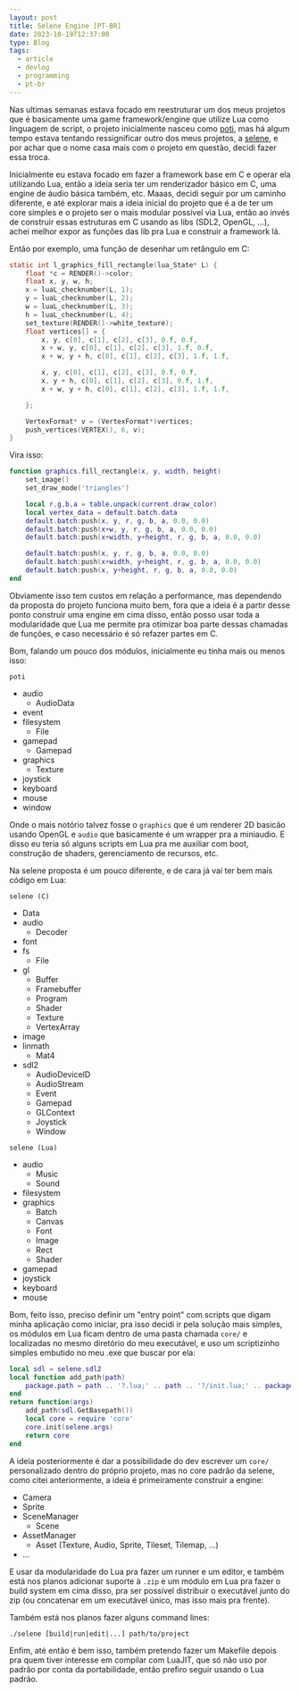 ```yaml
---
layout: post
title: Selene Engine [PT-BR]
date: 2023-10-19T12:37:00
type: Blog
tags:
  - article
  - devlog
  - programming
  - pt-br
---
```


Nas ultimas semanas estava focado em reestruturar um dos meus projetos que é basicamente uma game framework/engine que utilize Lua como linguagem de script, o projeto inicialmente nasceu como [poti](https://github.com/canoi12/poti), mas há algum tempo estava tentando ressignificar outro dos meus projetos, a [selene](https://github.com/canoi12/selene), e por achar que o nome casa mais com o projeto em questão, decidi fazer essa troca.

Inicialmente eu estava focado em fazer a framework base em C e operar ela utilizando Lua, então a ideia seria ter um renderizador básico em C, uma engine de áudio básica também, etc. Maaas, decidi seguir por um caminho diferente, e até explorar mais a ideia inicial do projeto que é a de ter um core simples e o projeto ser o mais modular possível via Lua, então ao invés de construir essas estruturas em C usando as libs (SDL2, OpenGL, ...), achei melhor expor as funções das lib pra Lua e construir a framework lá.

Então por exemplo, uma função de desenhar um retângulo em C:
```c
static int l_graphics_fill_rectangle(lua_State* L) {
	float *c = RENDER()->color;
	float x, y, w, h;
	x = luaL_checknumber(L, 1);
	y = luaL_checknumber(L, 2);
	w = luaL_checknumber(L, 3);
	h = luaL_checknumber(L, 4);
	set_texture(RENDER()->white_texture);
	float vertices[] = {
		x, y, c[0], c[1], c[2], c[3], 0.f, 0.f,
		x + w, y, c[0], c[1], c[2], c[3], 1.f, 0.f,
		x + w, y + h, c[0], c[1], c[2], c[3], 1.f, 1.f,

		x, y, c[0], c[1], c[2], c[3], 0.f, 0.f,
		x, y + h, c[0], c[1], c[2], c[3], 0.f, 1.f,
		x + w, y + h, c[0], c[1], c[2], c[3], 1.f, 1.f,

    };

	VertexFormat* v = (VertexFormat*)vertices;
	push_vertices(VERTEX(), 6, v);
}
```

Vira isso:
```lua
function graphics.fill_rectangle(x, y, width, height)
	set_image()
	set_draw_mode('triangles')

	local r,g,b,a = table.unpack(current.draw_color)
	local vertex_data = default.batch.data
	default.batch:push(x, y, r, g, b, a, 0.0, 0.0)
	default.batch:push(x+w, y, r, g, b, a, 0.0, 0.0)
	default.batch:push(x+width, y+height, r, g, b, a, 0.0, 0.0)

	default.batch:push(x, y, r, g, b, a, 0.0, 0.0)
	default.batch:push(x+width, y+height, r, g, b, a, 0.0, 0.0)
	default.batch:push(x, y+height, r, g, b, a, 0.0, 0.0)
end
```

Obviamente isso tem custos em relação a performance, mas dependendo da proposta do projeto funciona muito bem, fora que a ideia é a partir desse ponto construir uma engine em cima disso, então posso usar toda a modularidade que Lua me permite pra otimizar boa parte dessas chamadas de funções, e caso necessário é só refazer partes em C.

Bom, falando um pouco dos módulos, inicialmente eu tinha mais ou menos isso:

`poti`
- audio
	- AudioData
- event
- filesystem
	- File
- gamepad
	- Gamepad
- graphics
	- Texture
- joystick
- keyboard
- mouse
- window

Onde o mais notório talvez fosse o `graphics` que é um renderer 2D basicão usando OpenGL e `audio` que basicamente é um wrapper pra a miniaudio. E disso eu teria só alguns scripts em Lua pra me auxiliar com boot, construção de shaders, gerenciamento de recursos, etc.

Na selene proposta é um pouco diferente, e de cara já vai ter bem mais código em Lua:

`selene (C)`
- Data
- audio
	- Decoder
- font
- fs
	- File
- gl
	- Buffer
	- Framebuffer
	- Program
	- Shader
	- Texture
	- VertexArray
- image
- linmath
	- Mat4
- sdl2
	- AudioDeviceID
	- AudioStream
	- Event
	- Gamepad
	- GLContext
	- Joystick
	- Window

`selene (Lua)`
- audio
	- Music
	- Sound
- filesystem
- graphics
	- Batch
	- Canvas
	- Font
	- Image
	- Rect
	- Shader
- gamepad
- joystick
- keyboard
- mouse

Bom, feito isso, preciso definir um "entry point" com scripts que digam minha aplicação como iniciar, pra isso decidi ir pela solução mais simples, os módulos em Lua ficam dentro de uma pasta chamada `core/` e localizadas no mesmo diretório do meu executável, e uso um scriptizinho simples embutido no meu .exe que buscar por ela:

```lua
local sdl = selene.sdl2
local function add_path(path)
    package.path = path .. '?.lua;' .. path .. '?/init.lua;' .. package.path
end
return function(args)
	add_path(sdl.GetBasepath())
	local core = require 'core'
	core.init(selene.args)
	return core
end
```

A ideia posteriormente é dar a possibilidade do dev escrever um `core/` personalizado dentro do próprio projeto, mas no core padrão da selene, como citei anteriormente, a ideia é primeiramente construir a engine:
- Camera
- Sprite
- SceneManager
	- Scene
- AssetManager
	- Asset (Texture, Audio, Sprite, Tileset, Tilemap, ...)
- ...

E usar da modularidade do Lua pra fazer um runner e um editor, e também está nos planos adicionar suporte à `.zip` e um módulo em Lua pra fazer o build system em cima disso, pra ser possível distribuir o executável junto do zip (ou concatenar em um executável único, mas isso mais pra frente).

Também está nos planos fazer alguns command lines:

`./selene [build|run|edit|...] path/to/project`

Enfim, até então é bem isso, também pretendo fazer um Makefile depois pra quem tiver interesse em compilar com LuaJIT, que só não uso por padrão por conta da portabilidade, então prefiro seguir usando o Lua padrão.